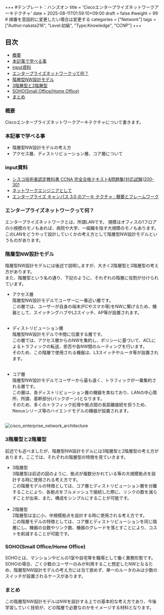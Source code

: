 +++
#テンプレート：ハンズオン
title = 'Ciscoエンタープライズネットワークアーキテクチャ'
date = 2025-08-11T01:59:10+09:00
draft = false
#weight = 99 # 順番を意図的に変更したい場合は変更する
categories = ["Network"]
tags = ["Author:nakata216", "Level:初級", "Type:Knowledge", "CCNP"]
+++

## 目次
- [概要](#概要)
- [本記事で学べる事](#本ハンズオンで身につくこと)
- [input資料](#input資料)
- [エンタープライズネットワークって何？](#エンタープライズネットワークって何)
- [階層型NW設計モデル](#階層型nw設計モデル)
- [3階層型と2階層型](#3階層型と2階層型)
- [SOHO(Small Office/Home Office)](#sohosmall-officehome-office)
- [まとめ](#まとめ)

### 概要

Ciscoエンタープライズネットワークアーキテクチャについて書きます。

### 本記事で学べる事

- 階層型NW設計モデルの考え方
- アクセス層、ディストリビューション層、コア層について

### input資料

  * [シスコ技術者認定教科書 CCNA 完全合格テキスト&問題集[対応試験]200-301](https://www.amazon.co.jp/%E3%82%B7%E3%82%B9%E3%82%B3%E6%8A%80%E8%A1%93%E8%80%85%E8%AA%8D%E5%AE%9A%E6%95%99%E7%A7%91%E6%9B%B8-CCNA-%E5%AE%8C%E5%85%A8%E5%90%88%E6%A0%BC%E3%83%86%E3%82%AD%E3%82%B9%E3%83%88-%E5%AF%BE%E5%BF%9C%E8%A9%A6%E9%A8%93-200-301/dp/4798165778/ref=sr_1_3?adgrpid=79617186911&dib=eyJ2IjoiMSJ9.1yGRlZd3h8hPMiqrGX_s3HZenxnO1JtQw1UBXwoQlVD54wuXW8mBjCLbwrwrQSQTSaV4fesEz3TMwGRIuOXHajXTdpw_JL5_3Ipy9wn2ldmmZiqC9ZOGpRf0L3uNbnXp2b7-M7BhcrS8YEhuwULC68XDpE222JR4SguadZwFMQ2h4CFAUvrDALfICqj0JZ7FlYd_lur0EEeHsjqKhUA0UQyk6kyiJFNz8N5os8KQZBoi2_etme3gX8WzTGEl1R81QN6jxkd5euBmxjiy8zZ9NUugns5tzhCYhwUDZ-jlhTg.NLVROPzD-rIksiwmfPfw0XWcb4TyTKLz2nmJGGNRUWE&dib_tag=se&hvadid=679050907081&hvdev=c&hvexpln=0&hvlocphy=1028850&hvnetw=g&hvocijid=12480937827729790460--&hvqmt=e&hvrand=12480937827729790460&hvtargid=kwd-852056936806&hydadcr=18700_13654972&jp-ad-ap=0&keywords=ccna+%E7%99%BD%E6%9C%AC&mcid=9ffd6b1001f936e0afd21cef9c0e71e9&qid=1754845890&sr=8-3)
  * [ネットワークエンジニアとして](https://www.infraexpert.com/study/catalyst2.html)
  * [エンタープライズ キャンパス 3.0 のアーキ
  テクチャ : 概要とフレームワーク](https://www.cisco.com/web/JP/solution/netsol/designzone/literature/pdf/OL-15716-01-J.pdf)

### エンタープライズネットワークって何？
エンタープライズネットワークとは、所謂LANです。
規模はオフィスの1フロアの小規模のモノもあれば、病院や大学、一組織を指す大規模のモノもあります。
このLANをどうやって設計していくかの考え方として階層型NW設計モデルというものがあります。

### 階層型NW設計モデル
階層型NW設計モデルには後述で説明しますが、大きく2階層型と3階層型の考え方があります。<br>
また、階層型という名の通り、下記のように、それぞれの階層に役割が分けられています。

  * アクセス層<br>
    階層型NW設計モデルでユーザーに一番近い層です。<br>
    この層では、ユーザーが自身の端末(PCやスマホ等)をNWに繋げるため、機器として、スイッチングハブやL2スイッチ、AP等が設置されます。<br><br>

  * ディストリビューション層<br>
    階層型NW設計モデルで中間に位置する層です。<br>
    この層では、アクセス層からのNWを集約し、ポリシーに基づいて、ACLによるトラフィックの転送、拒否や各NW間のルーティングを行います。<br>
    そのため、この階層で使用される機器は、L3スイッチやルータ等が設置されます。<br><br>

  * コア層<br>
    階層型NW設計モデルでユーザーから最も遠く、トラフィックが一番集約される層です。<br>
    この層は、各ディストリビューション層の機器を束ねており、LANの中心箇所、所謂、基幹部分(バックボーン)となります。<br>
    そのため、多くのトラフィック処理や拠点間の長距離接続を担うため、Nexusシリーズ等のハイエンドモデルの機器が設置されます。<br><br>


![cisco_enterprise_network_architecture](/img/cisco_enterprise_network_architecture/cisco_enterprise_network_architecture.png) 

### 3階層型と2階層型
  前述でも述べましたが、階層型NW設計モデルには3階層型と2階層型の考え方があります。ここでは、それぞれの階層型の特徴を見ていきます。

  * 3階層型<br>
    3階層型は前述の図のように、拠点が複数分かれている等の大規模拠点を設計する時に使用される考え方です。<br>
    この階層モデルの特徴としては、コア層とディストリビューション層を分離することにより、各拠点をフルメッシュで接続した際に、リンクの数を減らすことが出来、また、構成をシンプルにすることが可能です。<br><br>
  * 2階層型<br>
    2階層型は主に小、中規模拠点を設計する時に使用される考え方です。<br>
    この階層モデルの特徴としては、コア層とディストリビューションを同じ階層にし、機器の台数やリンク数、機器のグレードを落とすことにより、コストを削減することが可能です。

### SOHO(Small Office/Home Office)
SOHOとは、マンションやビルの1室や自宅等を職場として働く業務形態です。<br>
SOHOの場合、ごく少数のユーザーのみが利用すること想定したNWとなるため、階層型NW設計モデルの考え方には当て嵌めず、単一のルータのみは少数のスイッチが設置されるケースがあります。


### まとめ
この階層型NW設計モデルはNWを設計する上での基本的な考え方であり、今後学習していく技術が、どの階層で必要なのかをイメージする材料となります。